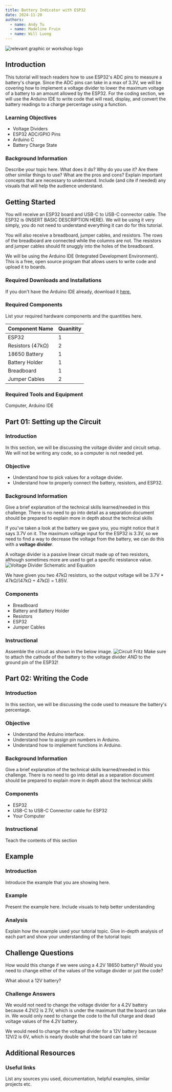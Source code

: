 ```yaml
---
title: Battery Indicator with ESP32
date: 2024-11-20
authors:
  - name: Andy Tu
  - name: Madeline Fruin
  - name: Will Luong
---
```


![relevant graphic or workshop logo](image/path)

## Introduction

This tutorial will teach readers how to use ESP32's ADC pins to measure a battery's charge. Since the ADC pins can take in a max of 3.3V, we will be covering how to implement a voltage divider to lower the maximum voltage of a battery to an amount allowed by the ESP32. For the coding section, we will use the Arduino IDE to write code that will read, display, and convert the battery readings to a charge percentage using a function.

### Learning Objectives

- Voltage Dividers
- ESP32 ADC/GPIO Pins
- Arduino C
- Battery Charge State

### Background Information

Describe your topic here. What does it do? Why do you use it?
Are there other similar things to use? What are the pros and cons?
Explain important concepts that are necessary to understand.
Include (and cite if needed) any visuals that will help the audience understand.

## Getting Started

You will receive an ESP32 board and USB-C to USB-C connector cable. The ESP32 is (INSERT BASIC DESCRIPTION HERE). We will be using it very simply, you do not need to understand everything it can do for this tutorial.

You will also receive a breadboard, jumper cables, and resistors. The rows of the breadboard are connected while the columns are not. The resistors and jumper cables should fit snuggly into the holes of the breadboard. 

We will be using the Arduino IDE (Integrated Development Environment). This is a free, open source program that allows users to write code and upload it to boards. 

### Required Downloads and Installations

If you don't have the Arduino IDE already, download it <a href="https://www.arduino.cc/en/software"><here>here.</a>

### Required Components

List your required hardware components and the quantities here.

| Component Name | Quanitity |
| -------------- | --------- |
|     ESP32      |     1     |
|Resistors (47kΩ)|     2     |
| 18650 Battery  |     1     |
| Battery Holder |     1     |
|  Breadboard    |     1     |
| Jumper Cables  |     2     |


### Required Tools and Equipment

Computer, Arduino IDE

## Part 01: Setting up the Circuit

### Introduction

In this section, we will be discussing the voltage divider and circuit setup. We will not be writing any code, so a computer is not needed yet.

### Objective

- Understand how to pick values for a voltage divider.
- Understand how to properly connect the battery, resistors, and ESP32.

### Background Information

Give a brief explanation of the technical skills learned/needed
in this challenge. There is no need to go into detail as a
separation document should be prepared to explain more in depth
about the technical skills

If you've taken a look at the battery we gave you, you might notice that it says 3.7V on it. The maximum voltage input for the ESP32 is 3.3V, so we need to find a way to decrease the voltage from the battery, we can do this with a <b>voltage divider</b>.

A voltage divider is a passive linear circuit made up of two resistors, although sometimes more are used to get a specific resistance value. 
<img src = "voltagedivider.png" alt="Voltage Divider Schematic and Equation">

We have given you two 47kΩ resistors, so the output voltage will be 3.7V * 47kΩ/(47kΩ + 47kΩ) = 1.85V. 

### Components

- Breadboard
- Battery and Battery Holder
- Resistors
- ESP32
- Jumper Cables

### Instructional

Assemble the circuit as shown in the below image. 
<img src="Fritz.png" alt="Circuit Fritz">
Make sure to attach the cathode of the battery to the voltage divider *AND* to the ground pin of the ESP32!

## Part 02: Writing the Code

### Introduction

In this section, we will be discussing the code used to measure the battery's percentage. 

### Objective

- Understand the Arduino interface.
- Understand how to assign pin numbers in Arduino.
- Understand how to implement functions in Arduino.

### Background Information

Give a brief explanation of the technical skills learned/needed
in this challenge. There is no need to go into detail as a
separation document should be prepared to explain more in depth
about the technical skills

### Components

- ESP32
- USB-C to USB-C Connector cable for ESP32
- Your Computer

### Instructional

Teach the contents of this section

## Example

### Introduction

Introduce the example that you are showing here.

### Example

Present the example here. Include visuals to help better understanding

### Analysis

Explain how the example used your tutorial topic. Give in-depth analysis of each part and show your understanding of the tutorial topic

## Challenge Questions

How would this change if we were using a 4.2V 18650 battery? Would you need to change either of the values of the voltage divider or just the code? 

What about a 12V battery?

### Challenge Answers

We would not need to change the voltage divider for a 4.2V battery because 4.2V/2 is 2.1V, which is under the maximum that the board can take in. We would only need to change the code to the full charge and dead voltage values of the 4.2V battery.

We would need to change the voltage divider for a 12V battery because 12V/2 is 6V, which is nearly double what the board can take in!

## Additional Resources

### Useful links

List any sources you used, documentation, helpful examples, similar projects etc.
